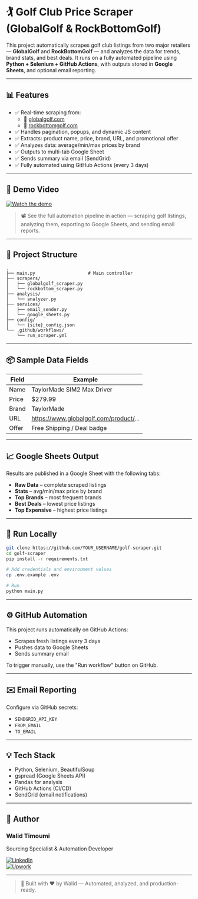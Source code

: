 # 🏌️ Golf Club Price Scraper (GlobalGolf & RockBottomGolf)

This project automatically scrapes golf club listings from two major retailers — **GlobalGolf** and **RockBottomGolf** — and analyzes the data for trends, brand stats, and best deals. It runs on a fully automated pipeline using **Python + Selenium + GitHub Actions**, with outputs stored in **Google Sheets**, and optional email reporting.

---

## 📊 Features

- ✅ Real-time scraping from:
  - 🔹 [globalgolf.com](https://www.globalgolf.com)
  - 🔹 [rockbottomgolf.com](https://www.rockbottomgolf.com)
- ✅ Handles pagination, popups, and dynamic JS content
- ✅ Extracts: product name, price, brand, URL, and promotional offer
- ✅ Analyzes data: average/min/max prices by brand
- ✅ Outputs to multi-tab Google Sheet
- ✅ Sends summary via email (SendGrid)
- ✅ Fully automated using GitHub Actions (every 3 days)

---

## 🎥 Demo Video

[![Watch the demo](https://img.youtube.com/vi/8FsjIRTiMZM/0.jpg)](https://youtu.be/8FsjIRTiMZM)

> 📽️ See the full automation pipeline in action — scraping golf listings, analyzing them, exporting to Google Sheets, and sending email reports.


---

## 📁 Project Structure

```
.
├── main.py                    # Main controller
├── scrapers/
│   ├── globalgolf_scraper.py
│   └── rockbottom_scraper.py
├── analysis/
│   └── analyzer.py
├── services/
│   ├── email_sender.py
│   └── google_sheets.py
├── config/
│   └── {site}_config.json
└── .github/workflows/
    └── run_scraper.yml
```

---

## 📦 Sample Data Fields

| Field    | Example                                 |
|----------|-----------------------------------------|
| Name     | TaylorMade SIM2 Max Driver              |
| Price    | $279.99                                 |
| Brand    | TaylorMade                              |
| URL      | https://www.globalgolf.com/product/...  |
| Offer    | Free Shipping / Deal badge              |

---

## 📈 Google Sheets Output

Results are published in a Google Sheet with the following tabs:

- **Raw Data** – complete scraped listings
- **Stats** – avg/min/max price by brand
- **Top Brands** – most frequent brands
- **Best Deals** – lowest price listings
- **Top Expensive** – highest price listings

---

## 🚀 Run Locally

```bash
git clone https://github.com/YOUR_USERNAME/golf-scraper.git
cd golf-scraper
pip install -r requirements.txt

# Add credentials and environment values
cp .env.example .env

# Run
python main.py
```

---

## ⚙️ GitHub Automation

This project runs automatically on GitHub Actions:

- Scrapes fresh listings every 3 days
- Pushes data to Google Sheets
- Sends summary email

To trigger manually, use the "Run workflow" button on GitHub.

---

## ✉️ Email Reporting

Configure via GitHub secrets:
- `SENDGRID_API_KEY`
- `FROM_EMAIL`
- `TO_EMAIL`

---

## 💡 Tech Stack

- Python, Selenium, BeautifulSoup
- gspread (Google Sheets API)
- Pandas for analysis
- GitHub Actions (CI/CD)
- SendGrid (email notifications)

---

## 👤 Author

### Walid Timoumi  
Sourcing Specialist & Automation Developer  

[![LinkedIn](https://img.shields.io/badge/LinkedIn-Profile-blue?logo=linkedin)](https://linkedin.com/in/your-link)  
[![Upwork](https://img.shields.io/badge/Upwork-Freelancer-success?logo=upwork)](https://www.upwork.com/freelancers/your-link)

---

> 🤖 Built with ❤️ by Walid — Automated, analyzed, and production-ready.
